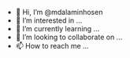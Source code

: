- 👋 Hi, I’m @mdalaminhosen
- 👀 I’m interested in ...
- 🌱 I’m currently learning ...
- 💞️ I’m looking to collaborate on ...
- 📫 How to reach me ...

<!---
mdalaminhosen/mdalaminhosen is a ✨ special ✨ repository because its `README.md` (this file) appears on your GitHub profile.
You can click the Preview link to take a look at your changes.
--->

